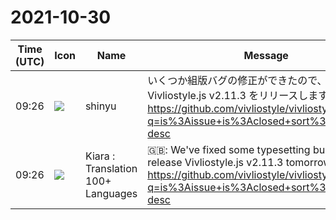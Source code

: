 # 2021-10-30

|Time (UTC)|Icon|Name|Message|
|---|---|---|---|
|09:26|![](https://avatars.slack-edge.com/2018-04-27/354445776386_e258f5ed5ba887b08668_72.jpg)|shinyu|いくつか組版バグの修正ができたので、明日 Vivliostyle.js v2.11.3 をリリースします<br><https://github.com/vivliostyle/vivliostyle.js/issues?q=is%3Aissue+is%3Aclosed+sort%3Aupdated-desc>|
|09:26|![](https://avatars.slack-edge.com/2021-08-02/2324149410423_2aa7423c4133ecb9f168_72.png)|Kiara : Translation 100+ Languages|🇬🇧: We've fixed some typesetting bugs and will release Vivliostyle.js v2.11.3 tomorrow.<br><https://github.com/vivliostyle/vivliostyle.js/issues?q=is%3Aissue+is%3Aclosed+sort%3Aupdated-desc>|
